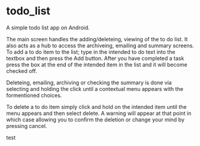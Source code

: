 todo_list
============

A simple todo list app on Android.

The main screen handles the adding/deleteing, viewing of the to do list. It also
acts as a hub to access the archiveing, emailing and summary screens. To add a
to do item to the list; type in the intended to do text into the textbox and then
press the Add button. After you have completed a task press the box at the end
of the intended item in the list and it will become checked off.

Deleteing, emailing, archiving or checking the summary is done via selecting
and holding the click until a contextual menu appears with the formentioned
choices.

To delete a to do item simply click and hold on the intended item until the menu
appears and then select delete. A warning will appear at that point in which case
allowing you to confirm the deletion or change your mind by pressing cancel.

test
